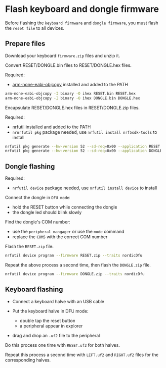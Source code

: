 # Flash keyboard and dongle firmware

Before flashing the `keyboard firmware` and `dongle firmware`, you must flash the `reset file` to all devices.



## Prepare files

Download your keyboard `firmware.zip` files and unzip it.

Convert RESET/DONGLE.bin files to RESET/DONGLE.hex files.

Required:
- [arm-none-eabi-objcopy](https://developer.arm.com/tools-and-software/open-source-software/developer-tools/gnu-toolchain/gnu-rm/downloads) installed and added to the PATH

```bash
arm-none-eabi-objcopy -I binary -O ihex RESET.bin RESET.hex
arm-none-eabi-objcopy -I binary -O ihex DONGLE.bin DONGLE.hex
```

Encapsulate RESET/DONGLE.hex files in RESET/DONGLE.zip files.

Required:
- [nrfutil](https://www.nordicsemi.com/Products/Development-tools/nRF-Util) installed and added to the PATH
- `nrnrfutil pkg` package needed, use `nrfutil install nrf5sdk-tools` to install

```bash
nrfutil pkg generate --hw-version 52 --sd-req=0x00 --application RESET.hex --application-version 1 RESET.zip
nrfutil pkg generate --hw-version 52 --sd-req=0x00 --application DONGLE.hex --application-version 1 DONGLE.zip
```



## Dongle flashing

Required:
- `nrfutil device` package needed, use `nrfutil install device` to install

Connect the dongle in `DFU mode`:
- hold the RESET button while connecting the dongle
- the dongle led should blink slowly

Find the dongle's COM number:
- use the `peripheral mangager` or use the `mode` command
- replace the `COM5` with the correct COM number

Flash the `RESET.zip` file.

```bash
nrfutil device program --firmware RESET.zip --traits nordicDfu
```

Repeat the above process a second time, then flash the `DONGLE.zip` file.

```bash
nrfutil device program --firmware DONGLE.zip --traits nordicDfu
```



## Keyboard flashing

- Connect a keyboard halve with an USB cable
  
- Put the keyboard halve in DFU mode:
  - double tap the reset button
  - a peripheral appear in explorer

- drag and drop an `.uf2` file to the peripheral

Do this process one time with `RESET.uf2` for both halves.

Repeat this process a second time with `LEFT.uf2` and `RIGHT.uf2` files for the corresponding halves.
